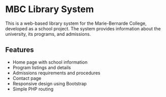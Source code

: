 # MBC Library System

This is a web-based library system for the Marie-Bernarde College, developed as a school project. The system provides information about the university, its programs, and admissions.

## Features

- Home page with school information
- Program listings and details
- Admissions requirements and procedures
- Contact page
- Responsive design using Bootstrap
- Simple PHP routing
